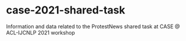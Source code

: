 # case-2021-shared-task
Information and data related to the ProtestNews shared task at CASE @ ACL-IJCNLP 2021 workshop
